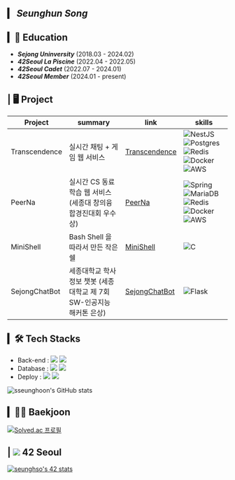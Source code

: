 ## ▎ ***Seunghun Song***

## ▎📖 Education

- ***Sejong Uninversity*** (2018.03 - 2024.02)
- ***42Seoul La Piscine***  (2022.04 - 2022.05)
- ***42Seoul Cadet***  (2022.07 - 2024.01)
- ***42Seoul Member***  (2024.01 - present)

## | 🖥️ Project
|Project | summary| link|skills|
|---|---|---|---|
|Transcendence|실시간 채팅 + 게임 웹 서비스|[Transcendence](https://github.com/Transcendence-Animal-Crossing/backend)|![NestJS](https://img.shields.io/badge/nestjs-E0234E?style=for-the-badge&logo=nestjs&logoColor=#E0234E) ![Postgres](https://img.shields.io/badge/postgresql-4169E1?style=for-the-badge&logo=postgresql&logoColor=white) ![Redis](https://img.shields.io/badge/redis-DC382D?style=for-the-badge&logo=redis&logoColor=white) ![Docker](https://img.shields.io/badge/docker-2496ED?style=for-the-badge&logo=docker&logoColor=white) ![AWS](https://img.shields.io/badge/AmazonAWS-232F3E?style=for-the-badge&logo=AmazonAWS&logoColor=white)
|PeerNa|실시간 CS 동료학습 웹 서비스 (세종대 창의융합경진대회 우수상)|[PeerNa](https://github.com/PeerNA/Backend)|![Spring](https://img.shields.io/badge/Spring-6DB33F?style=for-the-badge&logo=Spring&logoColor=white) ![MariaDB](https://img.shields.io/badge/mariadb-003545?style=for-the-badge&logo=mariadb&logoColor=white) ![Redis](https://img.shields.io/badge/redis-DC382D?style=for-the-badge&logo=DC382D&logoColor=white)![Docker](https://img.shields.io/badge/docker-2496ED?style=for-the-badge&logo=docker&logoColor=white) ![AWS](https://img.shields.io/badge/AmazonAWS-232F3E?style=for-the-badge&logo=AmazonAWS&logoColor=white)
|MiniShell|Bash Shell 을 따라서 만든 작은 쉘|[MiniShell](https://github.com/Morning-Shell/Morning-Shell)|![C](https://img.shields.io/badge/c-A8B9CC?style=for-the-badge&logo=c&logoColor=white)|웹소설|세종대 소프트웨어융합대학 홈페이지 경연대회 (최우수상)|[웹소설](https://github.com/ZIO-KIM/Project-SNS)|![JSP](https://img.shields.io/badge/JSP-6DB33F?style=for-the-badge&logo=JSP&logoColor=white) ![MySQL](https://img.shields.io/badge/mysql-4479A1?style=for-the-badge&logo=mysql&logoColor=white) 
|SejongChatBot|세종대학교 학사정보 챗봇 (세종대학교 제 7회 SW-인공지능 해커톤 은상)|[SejongChatBot]()|![Flask](https://img.shields.io/badge/flask-000000?style=for-the-badge&logo=flask&logoColor=white) 


## ▎🛠 Tech Stacks
- Back-end : <span><img src="https://img.shields.io/badge/Spring-339933?style=flat&logo=Spring&logoColor=white"/></span>
<span><img src="https://img.shields.io/badge/NestJS-E0234E?style=flat&logo=NestJS&logoColor=white"/></span>
- Database : <span><img src="https://img.shields.io/badge/MySQL-4479A1?style=flat&logo=MySQL&logoColor=white"/></span>
<span><img src="https://img.shields.io/badge/PostgreSQL-4169E1?style=flat&logo=PostgreSQL&logoColor=white"/></span><br/>
- Deploy : <span><img src="https://img.shields.io/badge/Amazon AWS-232F3E?style=flat&logo=Amazon AWS&logoColor=white"/></span>
<span><img src="https://img.shields.io/badge/Docker-2496ED?style=flat&logo=Docker&logoColor=white"/></span>

![sseunghoon's GitHub stats](https://github-readme-stats-sand-six-91.vercel.app/api?username=sseunghoon&show_icons=true&count_private=true&line_height=24&theme=material-palenight&hide=stars)

## ▎🧑‍💻 Baekjoon
[![Solved.ac 프로필](http://mazassumnida.wtf/api/v2/generate_badge?boj=sseunghun99)](https://solved.ac/sseunghun99)

## | <span><img src="https://img.shields.io/badge/-000000?style=flat&logo=42&logoColor=white"/></span> 42 Seoul
<a href="https://github.com/oakoudad/badge42"><img src="https://badge.mediaplus.ma/kettlebells/seunghso?1337Badge=off&UM6P=off" alt="seunghso's 42 stats" /></a>
